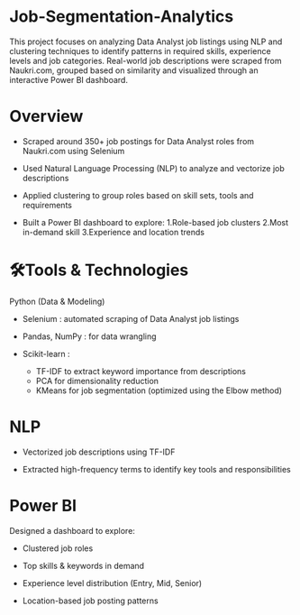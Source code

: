# Job-Segmentation-Analytics
This project focuses on analyzing Data Analyst job listings using NLP and clustering techniques to identify patterns in required skills, experience levels and job categories. Real-world job descriptions were scraped from Naukri.com, grouped based on similarity and visualized through an interactive Power BI dashboard.

# Overview
- Scraped around 350+ job postings for Data Analyst roles from Naukri.com using Selenium

- Used Natural Language Processing (NLP) to analyze and vectorize job descriptions

- Applied clustering to group roles based on skill sets, tools and requirements
  
- Built a Power BI dashboard to explore:
    1.Role-based job clusters
    2.Most in-demand skill
    3.Experience and location trends

# 🛠Tools & Technologies
 Python (Data & Modeling)
- Selenium : automated scraping of Data Analyst job listings

- Pandas, NumPy : for data wrangling

- Scikit-learn :
   - TF-IDF to extract keyword importance from descriptions
   - PCA for dimensionality reduction
   - KMeans for job segmentation (optimized using the Elbow method)


# NLP
- Vectorized job descriptions using TF-IDF

- Extracted high-frequency terms to identify key tools and responsibilities

# Power BI
Designed a dashboard to explore:

- Clustered job roles

- Top skills & keywords in demand

- Experience level distribution (Entry, Mid, Senior)

- Location-based job posting patterns

